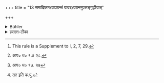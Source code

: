 +++
title = "13 समादिष्टमध्यापयन्तं यावदध्ययनमुपसङ्गृह्णीयात्"

+++

<details><summary>Bühler</summary>

13. (A student) shall embrace the feet of a person, who teaches him at the request of his (regular teacher), as long as the instruction lasts. [^8] 


[^8]:  This rule is a Supplement to I, 2, 7, 29.
</details>

<details><summary>हरदत्त-टीका</summary>

## सूत्रम्
समादिष्टमध्यापयन्तं यावदध्ययनमुपसंगृह्णीयात् ॥ १३ ॥  
### टिप्पनी
य आचार्येण समादिष्टोऽध्यापयति तं यावदध्ययनं यावदसावध्यापयते तावदुपसंगृह्णीयात् । तथा [^१] 'समादिष्टेऽध्यापयती'त्यत्राऽऽचार्यवद्वृत्तिरुक्ता । तत्र [^२]चा'न्यत्रोपसङ्ग्रहणादि'ति वर्तते । [^३]अत उपसङ्ग्रहणार्थोऽयमारम्भः ॥ १३ ॥  

[^१]: आप० ध० १.७ २८.  

[^२]: आप० ध० १७. २७  

[^३]: तत इति क.पु.
</details>
